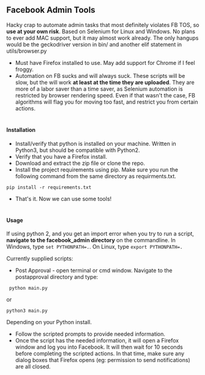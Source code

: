## Facebook Admin Tools
Hacky crap to automate admin tasks that most definitely violates FB
TOS, so **use at your own risk**. Based on Selenium for Linux and
Windows. No plans to ever add MAC support, but it may almost work
 already. The only hangups would be the geckodriver version in bin/
 and another elif statement in utils/browser.py
* Must have Firefox installed to use. May add support for Chrome if I
feel froggy.
* Automation on FB sucks and will always suck. These scripts will be
slow, but the will work **at least at the time they are uploaded**. They
are more of a labor saver than a time saver, as Selenium automation is
restricted by browser rendering speed. Even if that wasn't the case, FB
algorithms will flag you for moving too fast, and restrict you from
certain actions.

#
#### Installation
* Install/verify that python is installed on your machine. Written in
Python3, but should be compatible with Python2.
* Verify that you have a Firefox install.
* Download and extract the zip file or clone the repo.
* Install the project requirements using pip. Make sure you run the
 following command from the same directory as requirments.txt.
```
pip install -r requirements.txt
```
* That's it. Now we can use some tools!
#
#### Usage
If using python 2, and you get an import error when you try to run a
script, **navigate to the facebook_admin directory** on the commandline. In
Windows, type `set PYTHONPATH=.`. On Linux, type `export PYTHONPATH=.`

 Currently supplied scripts:
 * Post Approval - open terminal or cmd window. Navigate to the
 postapproval directory and type:
```
 python main.py
 ```
 or
 ```
 python3 main.py
 ```
 Depending on your Python install.
* Follow the scripted prompts to provide needed information.
* Once the script has the needed information, it will open a Firefox
window and log you into Facebook. It will then wait for 10 seconds
before completing the scripted actions. In that time, make sure any
dialog boxes that Firefox opens (eg: permission to send notifications)
are all closed.